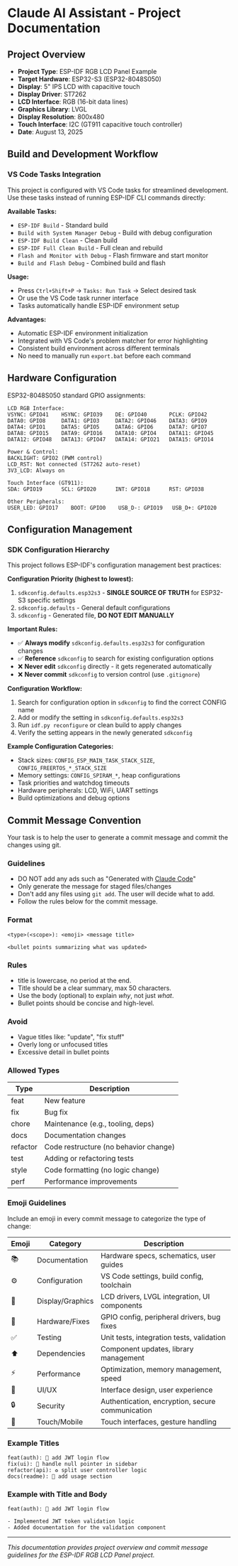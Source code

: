 # Claude AI Assistant - Project Documentation


## Project Overview
- **Project Type**: ESP-IDF RGB LCD Panel Example
- **Target Hardware**: ESP32-S3 (ESP32-8048S050)
- **Display**: 5" IPS LCD with capacitive touch
- **Display Driver**: ST7262
- **LCD Interface**: RGB (16-bit data lines)
- **Graphics Library**: LVGL
- **Display Resolution**: 800x480
- **Touch Interface**: I2C (GT911 capacitive touch controller)
- **Date**: August 13, 2025

## Build and Development Workflow

### VS Code Tasks Integration
This project is configured with VS Code tasks for streamlined development. Use these tasks instead of running ESP-IDF CLI commands directly:

**Available Tasks:**
- `ESP-IDF Build` - Standard build
- `Build with System Manager Debug` - Build with debug configuration
- `ESP-IDF Build Clean` - Clean build
- `ESP-IDF Full Clean Build` - Full clean and rebuild
- `Flash and Monitor with Debug` - Flash firmware and start monitor
- `Build and Flash Debug` - Combined build and flash

**Usage:**
- Press `Ctrl+Shift+P` → `Tasks: Run Task` → Select desired task
- Or use the VS Code task runner interface
- Tasks automatically handle ESP-IDF environment setup

**Advantages:**
- Automatic ESP-IDF environment initialization
- Integrated with VS Code's problem matcher for error highlighting
- Consistent build environment across different terminals
- No need to manually run `export.bat` before each command

## Hardware Configuration
ESP32-8048S050 standard GPIO assignments:
```
LCD RGB Interface:
VSYNC: GPIO41    HSYNC: GPIO39    DE: GPIO40       PCLK: GPIO42
DATA0: GPIO8     DATA1: GPIO3     DATA2: GPIO46    DATA3: GPIO9
DATA4: GPIO1     DATA5: GPIO5     DATA6: GPIO6     DATA7: GPIO7
DATA8: GPIO15    DATA9: GPIO16    DATA10: GPIO4    DATA11: GPIO45
DATA12: GPIO48   DATA13: GPIO47   DATA14: GPIO21   DATA15: GPIO14

Power & Control:
BACKLIGHT: GPIO2 (PWM control)
LCD_RST: Not connected (ST7262 auto-reset)
3V3_LCD: Always on

Touch Interface (GT911):
SDA: GPIO19      SCL: GPIO20      INT: GPIO18      RST: GPIO38

Other Peripherals:
USER_LED: GPIO17    BOOT: GPIO0    USB_D-: GPIO19   USB_D+: GPIO20
```

## Configuration Management

### SDK Configuration Hierarchy
This project follows ESP-IDF's configuration management best practices:

**Configuration Priority (highest to lowest):**
1. `sdkconfig.defaults.esp32s3` - **SINGLE SOURCE OF TRUTH** for ESP32-S3 specific settings
2. `sdkconfig.defaults` - General default configurations
3. `sdkconfig` - Generated file, **DO NOT EDIT MANUALLY**

**Important Rules:**
- ✅ **Always modify** `sdkconfig.defaults.esp32s3` for configuration changes
- ✅ **Reference** `sdkconfig` to search for existing configuration options
- ❌ **Never edit** `sdkconfig` directly - it gets regenerated automatically
- ❌ **Never commit** `sdkconfig` to version control (use `.gitignore`)

**Configuration Workflow:**
1. Search for configuration option in `sdkconfig` to find the correct CONFIG name
2. Add or modify the setting in `sdkconfig.defaults.esp32s3`
3. Run `idf.py reconfigure` or clean build to apply changes
4. Verify the setting appears in the newly generated `sdkconfig`

**Example Configuration Categories:**
- Stack sizes: `CONFIG_ESP_MAIN_TASK_STACK_SIZE`, `CONFIG_FREERTOS_*_STACK_SIZE`
- Memory settings: `CONFIG_SPIRAM_*`, heap configurations
- Task priorities and watchdog timeouts
- Hardware peripherals: LCD, WiFi, UART settings
- Build optimizations and debug options

## Commit Message Convention

Your task is to help the user to generate a commit message and commit the changes using git.

### Guidelines

- DO NOT add any ads such as "Generated with [Claude Code](https://claude.ai/code)"
- Only generate the message for staged files/changes
- Don't add any files using `git add`. The user will decide what to add.
- Follow the rules below for the commit message.

### Format

```
<type>(<scope>): <emoji> <message title>

<bullet points summarizing what was updated>
```

### Rules

* title is lowercase, no period at the end.
* Title should be a clear summary, max 50 characters.
* Use the body (optional) to explain *why*, not just *what*.
* Bullet points should be concise and high-level.

### Avoid

* Vague titles like: "update", "fix stuff"
* Overly long or unfocused titles
* Excessive detail in bullet points

### Allowed Types

| Type     | Description                           |
| -------- | ------------------------------------- |
| feat     | New feature                           |
| fix      | Bug fix                               |
| chore    | Maintenance (e.g., tooling, deps)     |
| docs     | Documentation changes                 |
| refactor | Code restructure (no behavior change) |
| test     | Adding or refactoring tests           |
| style    | Code formatting (no logic change)     |
| perf     | Performance improvements              |

### Emoji Guidelines

Include an emoji in every commit message to categorize the type of change:

| Emoji | Category | Description |
| ----- | -------- | ----------- |
| 📚 | Documentation | Hardware specs, schematics, user guides |
| ⚙️ | Configuration | VS Code settings, build config, toolchain |
| 💄 | Display/Graphics | LCD drivers, LVGL integration, UI components |
| 🔧 | Hardware/Fixes | GPIO config, peripheral drivers, bug fixes |
| ✅ | Testing | Unit tests, integration tests, validation |
| ⬆️ | Dependencies | Component updates, library management |
| ⚡ | Performance | Optimization, memory management, speed |
| 🎨 | UI/UX | Interface design, user experience |
| 🔒 | Security | Authentication, encryption, secure communication |
| 📱 | Touch/Mobile | Touch interfaces, gesture handling |

### Example Titles

```
feat(auth): 🔑 add JWT login flow
fix(ui): 🐛 handle null pointer in sidebar
refactor(api): ♻️ split user controller logic
docs(readme): 📝 add usage section
```

### Example with Title and Body

```
feat(auth): 🔑 add JWT login flow

- Implemented JWT token validation logic
- Added documentation for the validation component
```

---
*This documentation provides project overview and commit message guidelines for the ESP-IDF RGB LCD Panel project.*

